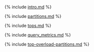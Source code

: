 {% include [intro.md](_includes/system_views/intro_db.md) %}

{% include [partitions.md](_includes/system_views/partitions.md) %}

{% include [tops.md](_includes/system_views/tops.md) %}

{% include [query_metrics.md](_includes/system_views/query_metrics.md) %}

{% include [top-overload-partitions.md](_includes/system_views/top-overload-partitions.md) %}
